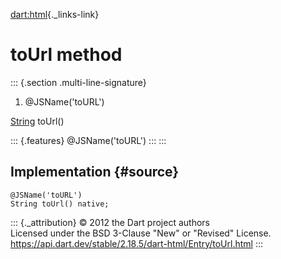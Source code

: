 [dart:html](../../dart-html/dart-html-library){._links-link}

toUrl method
============

::: {.section .multi-line-signature}
<div>

1.  \@JSName(\'toURL\')

</div>

[String](../../dart-core/string-class) toUrl()

::: {.features}
\@JSName(\'toURL\')
:::
:::

Implementation {#source}
--------------

``` {.language-dart data-language="dart"}
@JSName('toURL')
String toUrl() native;
```

::: {._attribution}
© 2012 the Dart project authors\
Licensed under the BSD 3-Clause \"New\" or \"Revised\" License.\
<https://api.dart.dev/stable/2.18.5/dart-html/Entry/toUrl.html>
:::
